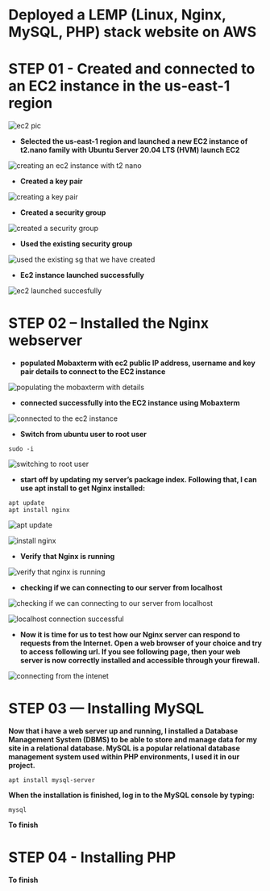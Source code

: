 
# Deployed a LEMP (Linux, Nginx, MySQL, PHP) stack website on AWS

# STEP 01 - Created and connected to an EC2 instance in the us-east-1 region

![ec2 pic](https://github.com/titusnangitech/LEMP-web-stack-implementation-project/assets/128609800/f43b1685-2d20-4b4d-b811-598b7960532c)

- **Selected the us-east-1 region and launched a new EC2 instance of t2.nano family with Ubuntu Server 20.04 LTS (HVM) launch EC2**

![creating an ec2 instance with t2 nano](https://github.com/titusnangitech/LEMP-web-stack-implementation-project/assets/128609800/67ef9089-e6f1-47c8-aa34-a8b757c75876)

- **Created a key pair**

![creating a key pair](https://github.com/titusnangitech/LEMP-web-stack-implementation-project/assets/128609800/2a786407-a7dc-4453-9aad-1b71c6e82796)

- **Created a security group**

![created a security group](https://github.com/titusnangitech/LEMP-web-stack-implementation-project/assets/128609800/f75c3051-822c-45b6-9c1e-c27bc34dcddc)

- **Used the existing security group**

![used the existing sg that we have created](https://github.com/titusnangitech/LEMP-web-stack-implementation-project/assets/128609800/09b6ee80-17ce-4606-8996-ff6b6a5efbfd)

- **Ec2 instance launched successfully**

![ec2 launched succesfully](https://github.com/titusnangitech/LEMP-web-stack-implementation-project/assets/128609800/50e3eced-4a1e-4de3-aa48-5b3b091e3be2)

# STEP 02 – Installed the Nginx webserver

- **populated Mobaxterm with ec2 public IP address, username and key pair details to connect to the EC2 instance**

![populating the mobaxterm with details](https://github.com/titusnangitech/LEMP-web-stack-implementation-project/assets/128609800/547bbb00-0465-40ce-a286-9792cd318fc8)



- **connected successfully into the EC2 instance using Mobaxterm**

![connected to the ec2 instance](https://github.com/titusnangitech/LEMP-web-stack-implementation-project/assets/128609800/f09d2a1a-68d9-47f5-9b24-efc6f5ef52b5)

- **Switch from ubuntu user to root user**

 ```
sudo -i

```
  
  
![switching to root user](https://github.com/titusnangitech/LEMP-web-stack-implementation-project/assets/128609800/cb88f52e-dc1e-4b4d-90f4-49387d12c203)

- **start off by updating my server’s package index. Following that, I can use apt install to get Nginx installed:**

```
apt update
apt install nginx
```
![apt update](https://github.com/titusnangitech/LEMP-web-stack-implementation-project/assets/128609800/cd192bec-dd02-46f5-a709-5a5e7947239f)

![install nginx](https://github.com/titusnangitech/LEMP-web-stack-implementation-project/assets/128609800/642531de-b1e9-4089-8bf1-a3806e81ee4e)


- **Verify that Nginx is running**

![verify that nginx is running](https://github.com/titusnangitech/LEMP-web-stack-implementation-project/assets/128609800/effc6966-8ea9-41bd-a3b5-7062f148d2aa)

  
- **checking if we can connecting to our server from localhost**

![checking if we can connecting to our server from localhost](https://github.com/titusnangitech/LEMP-web-stack-implementation-project/assets/128609800/059f5fb4-552f-4408-a3e7-bccff7379dac)

![localhost connection successful](https://github.com/titusnangitech/LEMP-web-stack-implementation-project/assets/128609800/39a163ac-e048-4fd6-bdec-8df22487daff)

- **Now it is time for us to test how our Nginx server can respond to requests from the Internet. Open a web browser of your choice and try to access following url. If you see following page, then your web server is now correctly installed and accessible through your firewall.**

  
![connecting from the intenet](https://github.com/titusnangitech/LEMP-web-stack-implementation-project/assets/128609800/1997cf0a-89a1-49a8-8ded-ad0ba2f3f874)

# STEP 03 — Installing MySQL

**Now that i have a web server up and running, I installed a Database Management System (DBMS) to be able to store and manage data for my site in a relational database. MySQL is a popular relational database management system used within PHP environments, I used it in our project.**

```
apt install mysql-server
```

**When the installation is finished, log in to the MySQL console by typing:**
```
mysql
```
**To finish**

# STEP 04 - Installing PHP

**To finish**

